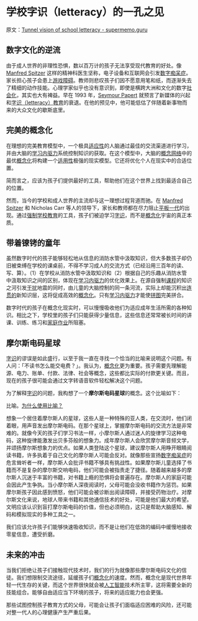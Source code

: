 # 学校字识（letteracy）的一孔之见

原文：[Tunnel vision of school letteracy - supermemo.guru](https://supermemo.guru/wiki/Tunnel_vision_of_school_letteracy)

## 数字文化的逆流

由于成人世界的非理性恐惧，数以百万计的孩子无法享受现代教育的好处。像 [Manfred Spitzer](https://supermemo.guru/wiki/Manfred_Spitzer) 这样的精神科医生坚称，电子设备和互联网会引发[数字痴呆症](https://supermemo.guru/wiki/Digital_Dementia)。家长担心孩子会患上[游戏障碍](https://supermemo.guru/wiki/Gaming_disorder)。教师则悲叹孩子们因不愿意用笔和纸，而逐渐失去了精细的动作技能。心理学家似乎也没有意识到，即使是横跨大洲和文化的数字[社会化](https://supermemo.guru/wiki/Socialization)，其实也大有裨益。早在 1993 年，[Seymour Papert](https://supermemo.guru/wiki/Seymour_Papert) 就预言了新媒体的兴起和[字识（letteracy）教育](https://supermemo.guru/wiki/Letteracy)的衰退。在他的预见中，他可能低估了伴随着新事物而来的大众文化的歇斯底里。

## 完美的概念化

在理想的完美教育模型中，一个极具[适应性](https://supermemo.guru/wiki/Adaptability)的人脑通过最佳的交流渠道进行学习，并由大脑的[学习内驱力](https://supermemo.guru/wiki/Learn_drive)系统控制知识的获取。在这个模型中，大脑的[概念网络](https://supermemo.guru/wiki/Concept_network)中的最优[概念化](https://supermemo.guru/wiki/Conceptualization)将构建一个[适用性](https://supermemo.guru/wiki/Applicability)极强的现实模型。它还将优化个人在现实中的合适位置。

简而言之，应该为孩子们提供最好的工具，帮助他们在这个世界上找到最适合自己的位置。

然而，当今的学校和成人世界的主流却与这一理想过程背道而驰。在 [Manfred Spitzer](https://supermemo.guru/wiki/Manfred_Spitzer) 和 Nicholas Carr 等人的领导下，家长和教师都在尽力阻止[平板一代](https://supermemo.guru/wiki/Homo_tabletis)的出现。通过[强制学校教育](https://supermemo.guru/wiki/Compulsory_schooling)的工具，孩子们被迫学习[字识](https://supermemo.guru/wiki/Letteracy)，而不是[概念化](https://supermemo.guru/wiki/Conceptualization)宇宙的真正本质。

## 带着镣铐的童年

虽然数字时代的孩子能够轻松地从信息的消防水管中汲取知识，但大多数孩子却仍旧被束缚在学校的课桌前，不得不学习成人的交流方式（已经沿用三百年的读、写、算）。（1）在学校从消防水管中汲取知识和（2）根据自己的乐趣从消防水管中汲取知识之间的区别，体现在[学习内驱力](https://supermemo.guru/wiki/Learn_drive)的优化效果上。在源自强制[课程](https://supermemo.guru/wiki/Curriculum)的知识之河引发[干扰](https://supermemo.guru/wiki/Interference)地震的同时，由儿童的大脑控制的同一条河流，实际上却能沉积出[连贯的](https://supermemo.guru/wiki/Coherence)新知识层，这将促成高效的[概念化](https://supermemo.guru/wiki/Conceptualization)。只有[学习内驱力](https://supermemo.guru/wiki/Learn_drive)才能使[拼图](https://supermemo.guru/wiki/Jigsaw_puzzle_metaphor)完美拼合。

数字时代的孩子在概念化现实时，可以慢慢吸收他们为适应成年生活所需的各种知识。相比之下，学校里的孩子们只能获得少量信息，这些信息还常常被长时间的讲课、训练、练习和[家庭作业](https://supermemo.guru/wiki/Homework)所阻塞。

## 摩尔斯电码星球

[字识](https://supermemo.guru/wiki/Letteracy)的谬误是如此盛行，以至于我一直在寻找一个恰当的比喻来说明这个问题。有人问：「不读书怎么能交电费？」。我认为，[概念化](https://supermemo.guru/wiki/Conceptualization)更为重要。孩子需要先理解能源、电力、账单、付款、法律、社会等概念，这些都比实际的付款更关键。而且，现在的孩子很可能会通过文字转语音软件轻松解决这个问题。

为了解释[字识](https://supermemo.guru/wiki/Letteracy)的问题，我构想了一个**摩尔斯电码星球**的概念。这个比喻如下：

比喻。[为什么使用比喻？](https://supermemo.guru/wiki/Why_use_metaphors%3F)

想象一个居住着摩尔斯人的星球，这些人是一种特殊的亚人类，在交流时，他们闭着眼，用声音发出摩尔斯电码。在那个星球上，掌握摩尔斯电码的交流方法是非常难的。就像今天的孩子们学习书法一样，小摩尔斯人通过迷人的旋律学习这种电码，这种旋律能激发出贝多芬般的想象力。成年摩尔斯人会欣赏摩尔斯音频文学，并颂扬摩尔斯想象力的优点。如果人类登陆这个星球，建议摩尔斯人用睁开眼睛阅读书籍，许多执着于自己文化的摩尔斯人可能会反对。就像那些宣扬[数字痴呆症](https://supermemo.guru/wiki/Digital_Dementia)的危言耸听者一样，摩尔斯人会批评书籍不够具有挑战性。如果摩尔斯儿童选择了书籍而不是复杂的摩尔斯交响电码，他们可能会被指责走了捷径。随着越来越多的摩尔斯人沉迷于丰富的书籍，对书籍上瘾的恐惧将会普遍存在。摩尔斯人的家庭可能会因此产生争执。当小摩尔斯人深夜阅读时，父母可能会没收书籍作为惩罚。如果摩尔斯孩子因此感到愤怒，他们可能会被诊断出阅读障碍，并接受药物治疗。对摩尔斯文化来说，地球人带来书籍和其他通信技术的好处，可能是他们最大的希望。文明应该认识到盲打摩尔斯电码的价值，但也必须明白，这只是帮助大脑感知、解码和模拟现实的多种工具之一。

我们应该允许孩子们能够快速吸收知识，而不是让他们在低效的编码中缓慢地接收零星信息，遭受折磨。

## 未来的冲击

当我们拒绝让孩子们接触现代技术时，我们的行为就像那些摩尔斯电码文化的信徒。我们想限制交流途径，延缓孩子们[概念化](https://supermemo.guru/wiki/Conceptualization)的速度。然而，概念化是现代世界年轻一代生存的关键，而这个世界很快就会被[人工智能](https://supermemo.guru/wiki/Artificial_intelligence)技术所主宰，这将需要全新的技能组合。能够自由适应当下环境的孩子，将来的适应能力也会更强。

那些试图控制孩子教育方式的父母，可能会让孩子们面临适应困难的风险，还可能对整一代人的心理健康产生严重后果。